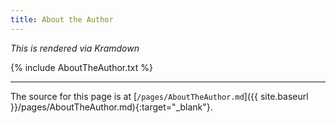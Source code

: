 ```yaml
---
title: About the Author
---
```


*This is rendered via Kramdown*

{% include AboutTheAuthor.txt %}

---

The source for this page is at [`/pages/AboutTheAuthor.md`]({{ site.baseurl }}/pages/AboutTheAuthor.md){:target="_blank"}.
